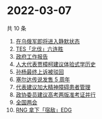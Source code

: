 # 2022-03-07

共 10 条

<!-- BEGIN -->
<!-- 最后更新时间 Mon Mar 07 2022 00:18:32 GMT+0800 (China Standard Time) -->

1. [在乌俄军即将进入静默状态](https://www.zhihu.com/search?q=俄罗斯乌克兰)
1. [TES「北伐」六连胜](https://www.zhihu.com/search?q=tes)
1. [政府工作报告](https://www.zhihu.com/search?q=政府工作报告)
1. [人大代表贾樟柯建议体验式学历史](https://www.zhihu.com/search?q=人大代表贾樟柯)
1. [孙杨最终上诉被驳回](https://www.zhihu.com/search?q=孙杨)
1. [塞尔达传说发售 5 周年](https://www.zhihu.com/search?q=塞尔达)
1. [代表建议加大精神障碍患者管理](https://www.zhihu.com/search?q=人大代表建议加大精神障碍患者管理)
1. [政协委员建议高考两版准考证并行](https://www.zhihu.com/search?q=高考纸版电子版准考证并行)
1. [全国两会](https://www.zhihu.com/search?q=两会开幕)
1. [RNG 拿下「宿敌」EDG](https://www.zhihu.com/search?q=rng)

<!-- END -->
